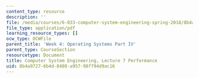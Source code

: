 ```yaml
---
content_type: resource
description: ''
file: /media/courses/6-033-computer-system-engineering-spring-2018/8b4a97276b4d8408a95798f794d9ac16_MIT6_033S18lec7.pdf
file_type: application/pdf
learning_resource_types: []
ocw_type: OCWFile
parent_title: 'Week 4: Operating Systems Part IV'
parent_type: CourseSection
resourcetype: Document
title: Computer System Engineering, Lecture 7 Performance
uid: 8b4a9727-6b4d-8408-a957-98f794d9ac16
---
```

